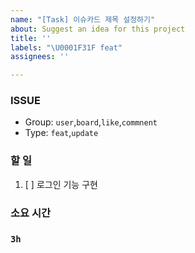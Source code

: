 ```yaml
---
name: "[Task] 이슈카드 제목 설정하기"
about: Suggest an idea for this project
title: ''
labels: "\U0001F31F feat"
assignees: ''

---
```


### ISSUE
- Group:  `user`,`board`,`like`,`commnent`
- Type: `feat`,`update`

### 할 일
1. [ ] 로그인 기능 구현

### 소요 시간
### `3h`
